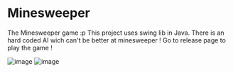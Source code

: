 # Minesweeper
The Minesweeper game :p 
This project uses swing lib in Java.
There is an hard coded AI wich can't be better at minesweeper !
Go to release page to play the game !

![image](https://user-images.githubusercontent.com/61366495/100231418-41da7d00-2f27-11eb-914e-46772402f625.png)
![image](https://user-images.githubusercontent.com/61366495/100232000-0e4c2280-2f28-11eb-9461-0e5ec3992695.png)
